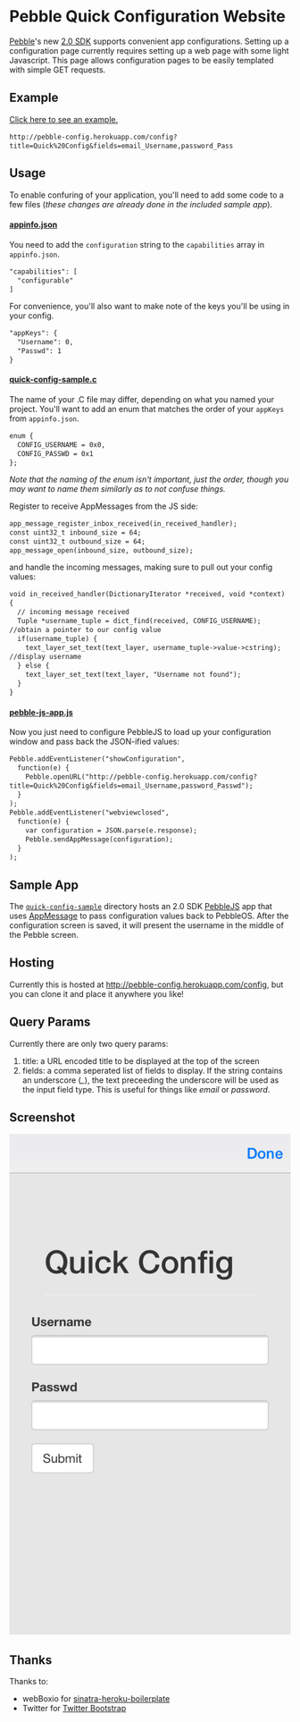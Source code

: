 # Pebble Quick Configuration Website

[Pebble](https://developer.getpebble.com/)'s new [2.0 SDK](https://developer.getpebble.com/2/) supports convenient app configurations.  Setting up a configuration page currently requires setting up a web page with some light Javascript.  This page allows configuration pages to be easily templated with simple GET requests.

## Example
[Click here to see an example.](http://pebble-config.herokuapp.com/config?title=Quick%20Config&fields=email_Username,password_Pass)

    http://pebble-config.herokuapp.com/config?title=Quick%20Config&fields=email_Username,password_Pass

## Usage
To enable confuring of your application, you'll need to add some code to a few files (*these changes are already done in the included sample app*).

#### [appinfo.json](https://github.com/pyro2927/Pebble-Quick-Config/blob/master/quick-config-sample/appinfo.json)
You need to add the `configuration` string to the `capabilities` array in `appinfo.json`.

````
"capabilities": [
  "configurable"
]
````
For convenience, you'll also want to make note of the keys you'll be using in your config.

````
"appKeys": {
  "Username": 0,
  "Passwd": 1
}
````

#### [quick-config-sample.c](https://github.com/pyro2927/Pebble-Quick-Config/blob/master/quick-config-sample/src/quick-config-sample.c)
The name of your .C file may differ, depending on what you named your project.  You'll want to add an enum that matches the order of your `appKeys` from `appinfo.json`.

````
enum {
  CONFIG_USERNAME = 0x0,
  CONFIG_PASSWD = 0x1
};
````

*Note that the naming of the enum isn't important, just the order, though you may want to name them similarly as to not confuse things.*

Register to receive AppMessages from the JS side:

````
app_message_register_inbox_received(in_received_handler);
const uint32_t inbound_size = 64;
const uint32_t outbound_size = 64;
app_message_open(inbound_size, outbound_size);
````

and handle the incoming messages, making sure to pull out your config values:

````
void in_received_handler(DictionaryIterator *received, void *context) {
  // incoming message received
  Tuple *username_tuple = dict_find(received, CONFIG_USERNAME); //obtain a pointer to our config value
  if(username_tuple) {
    text_layer_set_text(text_layer, username_tuple->value->cstring); //display username
  } else {
    text_layer_set_text(text_layer, "Username not found");
  }
}
````

#### [pebble-js-app.js](https://github.com/pyro2927/Pebble-Quick-Config/blob/master/quick-config-sample/src/js/pebble-js-app.js)
Now you just need to configure PebbleJS to load up your configuration window and pass back the JSON-ified values:

````
Pebble.addEventListener("showConfiguration",
  function(e) {
    Pebble.openURL("http://pebble-config.herokuapp.com/config?title=Quick%20Config&fields=email_Username,password_Passwd");
  }
);
Pebble.addEventListener("webviewclosed",
  function(e) {
    var configuration = JSON.parse(e.response);
    Pebble.sendAppMessage(configuration);
  }
);
````

## Sample App
The [`quick-config-sample`](https://github.com/pyro2927/Pebble-Quick-Config/tree/master/quick-config-sample) directory hosts an 2.0 SDK [PebbleJS](http://developer.getpebble.com/2/guides/javascript-guide.html) app that uses [AppMessage](http://developer.getpebble.com/2/api-reference/group___app_message.html) to pass configuration values back to PebbleOS.  After the configuration screen is saved, it will present the username in the middle of the Pebble screen.

## Hosting
Currently this is hosted at <http://pebble-config.herokuapp.com/config>, but you can clone it and place it anywhere you like!

## Query Params
Currently there are only two query params:

1. title: a URL encoded title to be displayed at the top of the screen
2. fields: a comma seperated list of fields to display. If the string contains an underscore (*_*), the text preceeding the underscore will be used as the input field type. This is useful for things like *email* or *password*.

## Screenshot
![](img/screenshot.PNG)

## Thanks
Thanks to:

* webBoxio for [sinatra-heroku-boilerplate](https://github.com/webBoxio/sinatra-heroku-boilerplate)
* Twitter for [Twitter Bootstrap](http://getbootstrap.com/)
